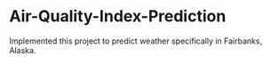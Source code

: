 # Air-Quality-Index-Prediction

Implemented this project to predict weather specifically in Fairbanks, Alaska. 

